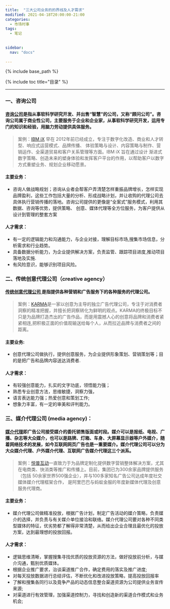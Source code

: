 ```yaml
---
title:  "三大公司业务的的界线及人才需求"
modified: 2021-04-18T20:00:00-21:00
categories: 
  - 市场时事
tags:
  - 笔记
  
  
sidebar:
  nav: "docs"
  
---
```


{% include base_path %}

{% include toc title="目录" %}


---
### 一、咨询公司
####  [咨询公司](https://baike.baidu.com/item/%E5%92%A8%E8%AF%A2%E5%85%AC%E5%8F%B8)是指从事软科学研究开发、并出售“智慧”的公司，又称“顾问公司”。咨询公司属于商业性公司，主要服务于企业和企业家，从事软科学研究开发，运用专门的知识和经验，用脑力劳动提供具体服务。
>  案例：[IBM iX](https://www.ibm.com/cn-zh/services/ibmix) 早在 2012年前已经成立，专注于数字化改造、商业和人才转型、响应式运营模式、品牌传播、 体验策略与设计、内容策略与制作、营销运作、全渠道贸易和客户关系管理等方面。IBM iX 旨在通过设计 渐进式数字策略、创造未来的塑身体验和发挥客户平台的作用，以帮助客户以数字方式重塑业务、规划企业移动愿景。

#### 主要业务：
- 咨询人做战略规划；咨询从业者会帮客户弄清楚怎样重振品牌增长，怎样实现品牌盈利，这些工作包括大量的分析、形成战略计划，并让收购的代理公司去具体执行营销传播的落地。咨询公司提供的更像是“全案式”服务模式，利用其数据、咨询等优势，提供策略、 创意、媒体代理等全方位服务，为客户提供从设计到管理的整套方案

#### 人才需求：
- 有一定的逻辑能力和沟通能力，与企业对接，理解目标市场,搜集市场信息，分析需求和行业趋势。
- 具备数据分析能力，为企业提供解决方案，负责监管、跟踪项目进度,推动项目落地及实施.
- 有风险意识，能够识别项目风险。

### 二、传统创意代理公司（creative agency）
####  [传统创意代理公司 ](https://baike.baidu.com/item/%E5%92%A8%E8%AF%A2%E5%85%AC%E5%8F%B8)是指提供各种营销和广告服务下的各种服务的代理公司。

> 案例：[KARMA](http://www.karmais.me/index.html)是一家以创意为主导的独立广告代理公司，专注于对消费者洞察的精准把握，并擅长把洞察转化为鲜明的观点。KARMA的终极目标不只是为品牌打造杰出的广告作品，而是用震撼人心的创意将品牌和消费者紧紧相连,把积极正面的价值观输送给每个人，从而拉近品牌与消费者之间的距离。

#### 主要业务: 
- 创意代理公司做执行，提供创意服务，为企业提供形象策划、营销策划等；目的是把广告和品牌内容送达消费者.

#### 人才需求：
- 有较强创意能力，扎实的文字功底，领悟能力强；
- 熟悉专业创意方法，思维敏捷，洞察力强，
- 语言表达能力强；热爱创意和策划工作;
- 想象力丰富，有一定的审美和评判能力。

### 三、媒介代理公司 (media agency)：

#### [媒介代理](https://baike.baidu.com/item/%E5%AA%92%E4%BB%8B%E4%BB%A3%E7%90%86/6915958?fr=aladdin)即广告公司接受媒介的委托销售版面或时段。媒介可以是报纸、电视、广播、杂志等大众媒介，也可以是路牌、灯箱、车身、大屏幕显示器等户外媒介，随着网络技术的发展，如今互联网网页广告也是一重要媒介。媒介代理公司可以分为大众媒介代理、户外媒介代理、互联网广告媒介代理这三个派系。
> 案例：[悦普互动](http://www.eshyp.com/a/jituanjieshao/guanyuyuepu/)一直致力于为品牌定制化提供数字营销整体解决方案，尤其在电商类、快消类等推广和传播上。目前，集团已为300余家品牌提供服务（包括 50余家世界500强企业），并与100多家知名广告公司达成年度社交媒体媒介代理框架合作， 是阿里巴巴与蚂蚁金服的年度新媒体代理及创意服务代理商。

#### 主要业务：
- 媒介代理公司做精准投放，根据广告计划，制定广告活动的媒介策略，负责媒介的选择，并负责与有关媒介单位接洽和联络。媒介代理公司要对各种不同类型媒体的特征，优劣势都了解得非常清楚，从而给出企业合理且最优化的投放方案，达到最理想的投放回报。

#### 人才需求：
- 逻辑思维清晰，掌握搜集寻找优质的投放资源的方法，做好投放前分析，与媒介沟通，甄别优质媒体。
- 根据企业推广要求，治谈渠道推广合作，确定费用的落实及推广进度;
- 对每天投放数据进行总结评估，不断优化和改进投放策略，提高投放回报率
- 了解和搜集各同行以及竟争产品的动态信息整合渠道资源为公司提供业务宣传来源;
- 对渠道进行有效管理，加强渠道控制力，寻找和创造新的渠道合作模式和业务机会;



